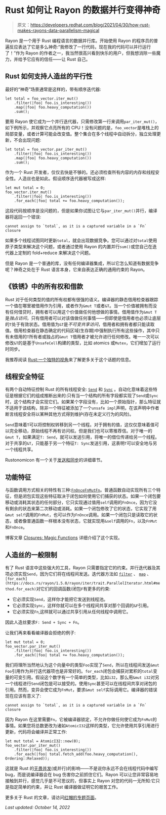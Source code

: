 # Rust 如何让 Rayon 的数据并行变得神奇

> 原文：<https://developers.redhat.com/blog/2021/04/30/how-rust-makes-rayons-data-parallelism-magical>

Rayon 是一个用于 Rust 编程语言的数据并行库。开始使用 Rayon 的程序员的普遍反应表达了它是多么神奇:“我修改了一行代码，现在我的代码可以并行运行了！”作为 Rayon 的作者之一，我当然很高兴看到快乐的用户，但我想消除一些魔力，并给予它应有的信任——让 Rust 自己。

## Rust 如何支持人造丝的平行性

最好的“神奇”场景通常是这样的，带有顺序迭代器:

```
let total = foo_vector.iter_mut()
    .filter(|foo| foo.is_interesting())
    .map(|foo| foo.heavy_computation())
    .sum();
```

要用 Rayon 使它成为一个并行迭代器，只需修改第一行来调用`par_iter_mut()`，如下例所示，并观察它点亮所有的 CPU！没有问题的是，`foo_vector`是堆栈上的局部变量，或者计算可能会改变值。整个集合在多个线程中自动拆分，独立处理更新，不会出现问题:

```
let total = foo_vector.par_iter_mut()
    .filter(|foo| foo.is_interesting())
    .map(|foo| foo.heavy_computation())
    .sum();
```

作为一个 Rust 开发者，仅仅去快是不够的。还必须检查所有内容的内存和线程安全性。人造丝也是如此。假设顺序迭代器被写成这样:

```
let mut total = 0;
foo_vector.iter_mut()
    .filter(|foo| foo.is_interesting())
    .for_each(|foo| total += foo.heavy_computation());
```

这段代码按顺序是没问题的，但是如果你试图让它与`par_iter_mut()`并行，编译器将返回一个错误:

```
cannot assign to `total`, as it is a captured variable in a `Fn` closure

```

如果多个线程试图同时更新`total`，就会出现数据竞争。您可以通过对`total`使用原子类型来解决这个问题，或者通过使用 Rayon 的内置并行`sum()`或您自己在迭代器上定制的 fold+reduce 来解决这个问题。

但是 Rayon 是一个普通的库，没有任何编译器集成，所以它怎么知道有数据竞争呢？神奇之处在于 Rust 语言本身，它来自表达正确的通用约束的 Rayon。

## 《铁锈》中的所有权和借款

Rust 对于任何类型的值的所有权都有很强的语义。编译器的静态借用检查器跟踪一个值在哪里被借用作为引用，或者作为`&mut T`或者`&T`。当一个价值被拥有而没有任何借贷时，拥有者可以用这个价值做任何他想做的事情。借用值作为`&mut T`是*独占访问*，只有借用者可以对该值做任何事情——但即使是借用者也必须让底层的`T`处于有效状态。借用值为`&T`是*不可变共享访问*，借用者和拥有者都只能读取值。借用检查器在静态确定的代码区域(生存期)中强制执行所有这些操作，其中只有未借用的`T`所有者或独占的`&mut T`借用者才被允许进行任何修改。唯一一次可以修改`&T`的是基于`UnsafeCell`构建的类型，比如 atomics 或`Mutex`，它们增加了运行时同步。

我推荐阅读 [Rust:一个独特的视角](https://limpet.net/mbrubeck/2019/02/07/rust-a-unique-perspective.html)来了解更多关于这个话题的信息。

## 线程安全特征

有两个自动特征控制 Rust 的所有线程安全: [`Send`](https://doc.rust-lang.org/stable/std/marker/trait.Send.html) 和 [`Sync`](https://doc.rust-lang.org/stable/std/marker/trait.Sync.html) 。自动化意味着这些特征是根据它们的组成推断出来的:只有当一个结构的所有字段都实现了`Send`或`Sync`时，这个结构才会实现它们。如果某个字段没有，比如一个原始指针，那么特征就不适用于该结构，除非一个特征被添加了一个`unsafe impl`声明，在该声明中作者断言线程安全将以某种其他方式得到维护(存在未定义行为的风险)。

`Send`意味着`T`可以将控制权转移到另一个线程。对于拥有的值，这仅仅意味着值可以完全移动，原始线程不再有访问权。但是我们也可以寄推荐信。对于唯一的`&mut T`，如果满足`T: Send`，就可以发送引用，将唯一的借位传递给另一个线程。对于共享的`&T`，只能基于另一个特征`T: Sync`发送引用，这表明`T`可以安全地与另一个线程共享。

Rustonomicon 有一个关于[发送和同步](https://doc.rust-lang.org/stable/nomicon/send-and-sync.html)的详细章节。

## 功能特征

与函数调用方式相关的特性有三种:[`FnOnce`](https://doc.rust-lang.org/stable/std/ops/trait.FnOnce.html)[`FnMut`](https://doc.rust-lang.org/stable/std/ops/trait.FnMut.html)[`Fn`](https://doc.rust-lang.org/stable/std/ops/trait.Fn.html)。普通函数自动实现所有三个特征，但是闭包实现这些特征取决于闭包如何使用它们捕获的状态。如果一个闭包要移动或消耗其状态的任何部分，它只实现通过值用`self`调用的`FnOnce`，因为它没有剩余的状态来第二次移动或消耗。如果一个闭包修改了它的状态，它实现了用`&mut self`调用的`FnMut`，也可以作为`FnOnce`调用。如果一个闭包只是读取它的状态，或者像普通函数一样根本没有状态，它就实现用`&self`调用的`Fn`，以及`FnMut`和`FnOnce`。

博客文章 [Closures: Magic Functions](https://rustyyato.github.io/rust/syntactic/sugar/2019/01/17/Closures-Magic-Functions.html) 详细介绍了这个实现。

## 人造丝的一般限制

有了 Rust 语言中这些强大的工具，Rayon 只需要指定它的约束。并行迭代器及其项必须实现`Send`，因为它们将在线程间发送。迭代器方法如 [`filter`](https://docs.rs/rayon/1.5.0/rayon/iter/trait.ParallelIterator.html#method.filter) 、 [`map`](https://docs.rs/rayon/1.5.0/rayon/iter/trait.ParallelIterator.html#method.map) 、`[for_each](https://docs.rs/rayon/1.5.0/rayon/iter/trait.ParallelIterator.html#method.for_each)`对它们的回调函数/闭包`F`有更多的约束:

*   它必须实现`Send`，这样你才能把它发送到线程池。
*   它必须实现`Sync`，这样你就可以在多个线程间共享对那个回调的`&F`引用。
*   它必须实现`Fn`,这样就可以通过共享引用从任何线程中调用它。

因此人造丝要求`F: Send + Sync + Fn`。

让我们再来看看编译器会拒绝的例子:

```
let mut total = 0;
foo_vector.par_iter_mut()
    .filter(|foo| foo.is_interesting())
    .for_each(|foo| total += foo.heavy_computation());
```

我们将理所当然地认为这个向量中的类型`Foo`实现了`Send`，所以在线程间发送`&mut Foo`引用作为并行迭代器项也是非常好的。`for_each`闭包会捕获对累积的`total`变量的可变引用。假设这个数字有一个简单的类型，比如`i32`，那么用`&mut i32`对另一个线程进行`Send`闭包是可以接受的。使用`Sync`甚至可以在线程间共享对闭包的引用。然而，变异会使它成为`FnMut`，要求`&mut self`实际调用它。编译器的错误现在应该有意义了:

```
cannot assign to `total`, as it is a captured variable in a `Fn` closure

```

因为 Rayon 在这里需要`Fn`，它被编译器锁定，不允许你做任何使它成为`FnMut`的事情。如果您将总数更改为诸如`AtomicI32`这样的类型，它允许使用共享引用进行更新，代码将会编译并正常工作:

```
let mut total = AtomicI32::new(0);
foo_vector.par_iter_mut()
    .filter(|foo| foo.is_interesting())
    .for_each(|foo| total.fetch_add(foo.heavy_computation(), Ordering::Relaxed));
```

这就是 Rust 的[无畏并发](https://doc.rust-lang.org/book/ch16-00-concurrency.html)(或并行)的影响——不是说你永远不会在线程代码中编写 bug，而是说编译器会在 bug 伤害你之前抓住它们。Rayon 可以让您非常容易地接触到并行，感觉几乎是不可思议的，但事实上 Rayon 对您的代码一无所知:它只是指定简单的约束，并让 Rust 编译器做证明它的艰苦工作。

更多关于 Rust 的文章，请访问[红帽的专题页面](https://developers.redhat.com/blog/category/rust/)。

*Last updated: October 14, 2022*